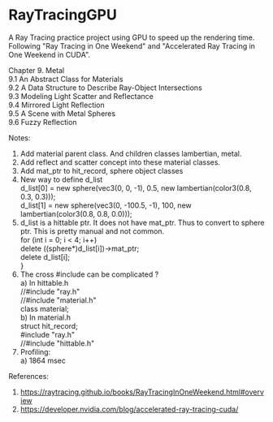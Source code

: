 # RayTracingGPU
A Ray Tracing practice project using GPU to speed up the rendering time. Following "Ray Tracing in One Weekend" and "Accelerated Ray Tracing in One Weekend in CUDA".

 
Chapter 9.  Metal<br/>
  9.1  An Abstract Class for Materials<br/>
  9.2  A Data Structure to Describe Ray-Object Intersections<br/>
  9.3  Modeling Light Scatter and Reflectance<br/>
  9.4  Mirrored Light Reflection<br/>
  9.5  A Scene with Metal Spheres<br/>
  9.6  Fuzzy Reflection<br/>
  
  
Notes:<br/>
1. Add material parent class. And children classes lambertian, metal.<br/>
2. Add reflect and scatter concept into these material classes.<br/> 
3. Add mat_ptr to hit_record, sphere object classes<br/>  
4. New way to define d_list<br/> 
d_list[0] = new sphere(vec3(0, 0, -1), 0.5, new lambertian(color3(0.8, 0.3, 0.3)));<br/>
d_list[1] = new sphere(vec3(0, -100.5, -1), 100, new lambertian(color3(0.8, 0.8, 0.0)));<br/>
5. d_list is a hittable ptr. It does not have mat_ptr. Thus to convert to sphere ptr. This is pretty manual and not common.<br/>
for (int i = 0; i < 4; i++)<br/>
	delete ((sphere*)d_list[i])->mat_ptr;<br/>
	delete d_list[i];<br/>
}<br/>
6. The cross #include can be complicated ?<br/>
a) In hittable.h <br/>
//#include "ray.h"<br/>
//#include "material.h"<br/>
class material;<br/>
b) In material.h <br/>
struct hit_record; <br/>
#include "ray.h"<br/>
//#include "hittable.h"<br/>
5. Profiling:<br/>
a) 1864 msec<br/> 
 
 
References:  <br />
1) https://raytracing.github.io/books/RayTracingInOneWeekend.html#overview
2) https://developer.nvidia.com/blog/accelerated-ray-tracing-cuda/

